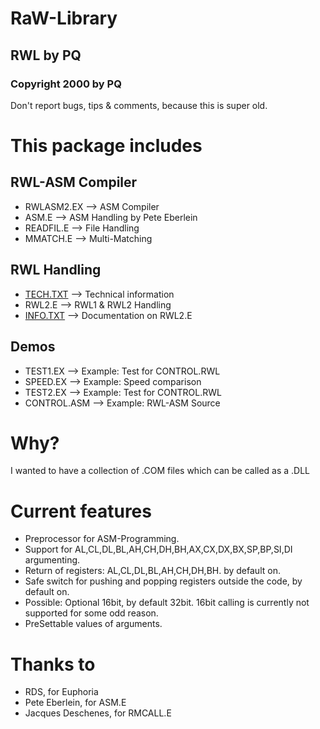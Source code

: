 # RaW-Library
## RWL by PQ
### Copyright 2000 by PQ

Don't report bugs, tips & comments, because this is super old.

# This package includes

## RWL-ASM Compiler
 - RWLASM2.EX	-->	ASM Compiler
 - ASM.E	-->	ASM Handling by Pete Eberlein
 - READFIL.E	-->	File Handling
 - MMATCH.E	-->	Multi-Matching

## RWL Handling
 - [TECH.TXT](Tech.md)	-->	Technical information
 - RWL2.E	-->	RWL1 & RWL2 Handling
 - [INFO.TXT](Info.md)	-->	Documentation on RWL2.E

## Demos
 - TEST1.EX	-->	Example: Test for CONTROL.RWL
 - SPEED.EX	-->	Example: Speed comparison
 - TEST2.EX	-->	Example: Test for CONTROL.RWL
 - CONTROL.ASM	-->	Example: RWL-ASM Source


# Why?
I wanted to have a collection of .COM files which can be
called as a .DLL


# Current features
-	Preprocessor for ASM-Programming.
-	Support for AL,CL,DL,BL,AH,CH,DH,BH,AX,CX,DX,BX,SP,BP,SI,DI argumenting.
-	Return of registers: AL,CL,DL,BL,AH,CH,DH,BH. by default on.
-	Safe switch for pushing and popping registers outside the code, by default on.
-	Possible: Optional 16bit, by default 32bit.
		  16bit calling is currently not supported for some odd reason.
-	PreSettable values of arguments.


# Thanks to
- RDS, for Euphoria
- Pete Eberlein, for ASM.E
- Jacques Deschenes, for RMCALL.E
